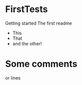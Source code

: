 # FirstTests
Getting started
The first readme
* This
* That
* and the other!

Some comments
==============

or lines
